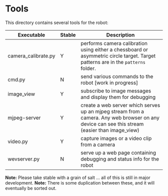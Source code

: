 # Tools

This directory contains several tools for the robot:

| Executable         | Stable  | Description |
|--------------------|---------|-------------|
| camera_calibrate.py | Y | performs camera calibration using either a chessboard or asymmetric circle target. Target patterns are in the `patterns` folder. |
| cmd.py       | N | send various commands to the robot [work in progress] |
| image_view   | Y | subscribe to image messages and display them for debugging |
| mjpeg-server | Y | create a web server which serves up an mjpeg stream from a camera. Any web browser on any device can see this stream (easier than image_view) |
| video.py     | Y | capture images or a video clip from a camera |
| wevserver.py | N | serve up a web page containing debugging and status info for the robot |

**Note:** Please take stable with a grain of salt ... all of this is still in major development.
**Note:** There is some duplication between these, and it will eventually be sorted out.
